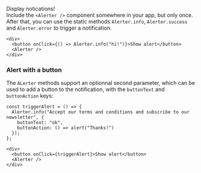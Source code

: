Display notications!  
Include the `<Alerter />` component somewhere in your app, but only once. After that, you can use the static methods `Alerter.info`, `Alerter.success` and `Alerter.error` to trigger a notification.

```
<div>
  <button onClick={() => Alerter.info("hi!")}>Show alert</button>
  <Alerter />
</div>
```
### Alert with a button

The `ALerter` methods support an optionnal second parameter, which can be used to add a button to the notification, with the `buttonText` and `buttonAction` keys:

```
const triggerAlert = () => {
  Alerter.info("Accept our terms and conditions and subscribe to our newsletter", {
    buttonText: "ok",
    buttonAction: () => alert("Thanks!")
  });
};

<div>
  <button onClick={triggerAlert}>Show alert</button>
  <Alerter />
</div>
```
